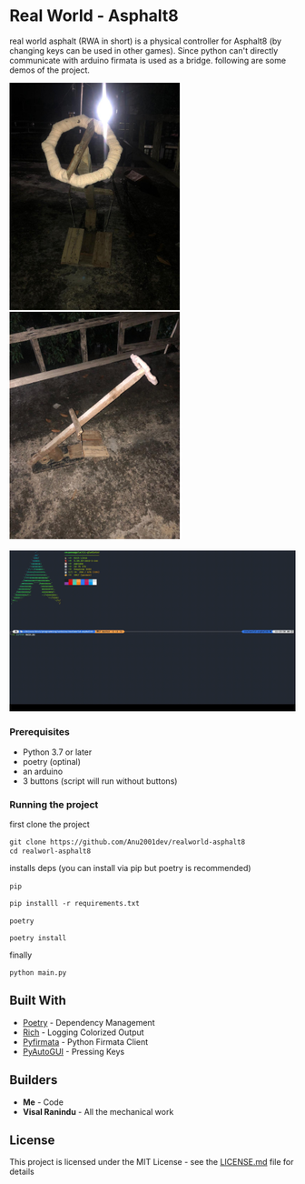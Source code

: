 <!-- # What is Real World - Asphalt8?

Asphalt 8 is a game as some of you might know and `readlworld-asphalt8` builds a physical controller for that.

<img src="demos/front.jpg" alt="front image">
<img src="demos/side.jpg" alt="side image">
<img src="demos/back.jpg" alt="back image">

this project is using arduino standard firmata sketch as a bridge to communicate python and uses rich for colorized logging output.

<video src="./demos/output.mkv"> -->

# Real World - Asphalt8

real world asphalt (RWA in short) is a physical controller for Asphalt8 (by changing keys can be used in other games). Since python can't directly communicate with arduino firmata is used as a bridge. following are some demos of the project.

<img src="./demos/front.jpeg" alt="front" width="300">
<img src="./demos/side.jpeg" alt="side" width="300">
<br><br>
<img src="./demos/output.gif">

### Prerequisites

- Python 3.7 or later
- poetry (optinal)
- an arduino
- 3 buttons (script will run without buttons)

### Running the project

first clone the project

```
git clone https://github.com/Anu2001dev/realworld-asphalt8
cd realworl-asphalt8
```

installs deps (you can install via pip but poetry is recommended)

`pip`

```
pip installl -r requirements.txt
```

`poetry`

```
poetry install
```

finally

```
python main.py
```

## Built With

- [Poetry](https://python-poetry.org/) - Dependency Management
- [Rich](https://github.com/willmcgugan/rich) - Logging Colorized Output
- [Pyfirmata](https://github.com/tino/pyFirmata) - Python Firmata Client
- [PyAutoGUI](https://github.com/asweigart/pyautogui) - Pressing Keys

## Builders

- **Me** - Code
- **Visal Ranindu** - All the mechanical work

## License

This project is licensed under the MIT License - see the [LICENSE.md](LICENSE.md) file for details
